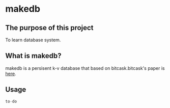 # makedb

## The purpose of this project
To learn database system.

## What is makedb?
makedb is a persisent k-v database that based on bitcask.bitcask's paper is [here](https://riak.com/assets/bitcask-intro.pdf). 

## Usage
```go
to-do
```